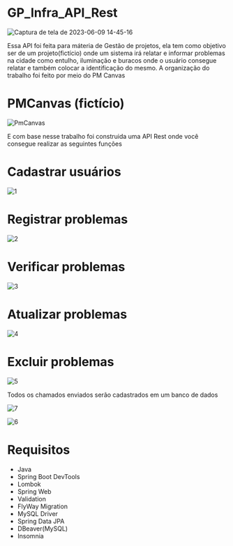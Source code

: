 # GP_Infra_API_Rest

![Captura de tela de 2023-06-09 14-45-16](https://github.com/SrBorges/GP_Infra_API_Rest/assets/96485637/dc36b7be-34e3-4f15-ba28-302eb4b59eb2)

Essa API foi feita para máteria de Gestão de projetos, ela tem como objetivo ser de um projeto(fictício) 
onde um sistema irá relatar e informar problemas na cidade como entulho, iluminação e buracos onde o usuário consegue relatar e também
colocar a identificação do mesmo. A organização do trabalho foi feito por meio do PM Canvas

# PMCanvas (fictício)

 ![PmCanvas](https://github.com/SrBorges/GP_Infra_API_Rest/assets/96485637/2b54bd6e-84d2-4d4d-bd6f-4f7610dc41fd)

 
 
 E com base nesse trabalho foi construida uma API Rest onde você consegue realizar as seguintes funções 

# Cadastrar usuários

 ![1](https://github.com/SrBorges/GP_Infra_API_Rest/assets/96485637/90c70cbe-53bf-4ece-8f28-9c8e8b586ae1)

# Registrar problemas

![2](https://github.com/SrBorges/GP_Infra_API_Rest/assets/96485637/4936096a-ef64-4c18-9a4f-881201560079)

# Verificar problemas

![3](https://github.com/SrBorges/GP_Infra_API_Rest/assets/96485637/d7d2a19f-bc4c-4074-b14f-e207ecc370a1)

# Atualizar problemas

![4](https://github.com/SrBorges/GP_Infra_API_Rest/assets/96485637/c879e8c5-67cc-4b93-a098-57020aaa45b1)

# Excluir problemas 

![5](https://github.com/SrBorges/GP_Infra_API_Rest/assets/96485637/dbaf4192-fc02-4bcd-8a66-ec451c35d4fe)

Todos os chamados enviados serão cadastrados em um banco de dados

![7](https://github.com/SrBorges/GP_Infra_API_Rest/assets/96485637/41c155ad-1b0c-4ce7-b500-2c566bcda5e7)

![6](https://github.com/SrBorges/GP_Infra_API_Rest/assets/96485637/cfb6f62c-75a2-42cb-8838-f86da15b7a3a)

# Requisitos 

* Java
* Spring Boot DevTools
* Lombok
* Spring Web
* Validation
* FlyWay Migration
* MySQL Driver
* Spring Data JPA
* DBeaver(MySQL)
* Insomnia
